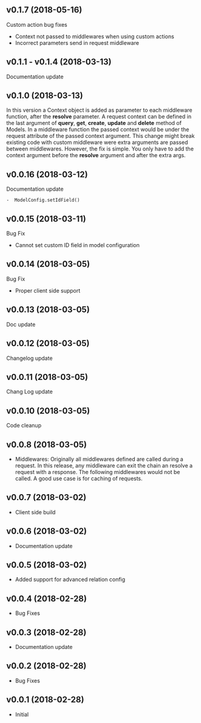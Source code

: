 ## v0.1.7 (2018-05-16)

Custom action bug fixes
- Context not passed to middlewares when using custom actions
- Incorrect parameters send in request middleware

## v0.1.1 - v0.1.4 (2018-03-13)

Documentation update

## v0.1.0 (2018-03-13)

In this version a Context object is added as parameter to each middleware function, after the **resolve** parameter. A request context can be defined in the last argument of **query**, **get**, **create**, **update** and **delete** method of Models. In a middleware function the passed context would be under the request attribute of the passed context argument.
This change might break existing code with custom middleware were extra arguments are passed between middlewares. However, the fix is simple. You only have to add the context argument before the **resolve** argument and after the extra args.

## v0.0.16 (2018-03-12)

Documentation update

    -  ModelConfig.setIdField()

## v0.0.15 (2018-03-11)

Bug Fix

   - Cannot set custom ID field in model configuration

## v0.0.14 (2018-03-05)

Bug Fix

   - Proper client side support

## v0.0.13 (2018-03-05)

Doc update

## v0.0.12 (2018-03-05)

Changelog update

## v0.0.11 (2018-03-05)

Chang Log update

## v0.0.10 (2018-03-05)

Code cleanup

## v0.0.8 (2018-03-05)

- Middlewares: Originally all middlewares defined are called during a request. In this release, any middleware can exit the chain an resolve a request with a response. The following middlewares would not be called. A good use case is for caching of requests.


## v0.0.7 (2018-03-02)

- Client side build


## v0.0.6 (2018-03-02)

- Documentation update


## v0.0.5 (2018-03-02)

- Added support for advanced relation config


## v0.0.4 (2018-02-28)

- Bug Fixes


## v0.0.3 (2018-02-28)

- Documentation update


## v0.0.2 (2018-02-28)

- Bug Fixes


## v0.0.1 (2018-02-28)

- Initial


